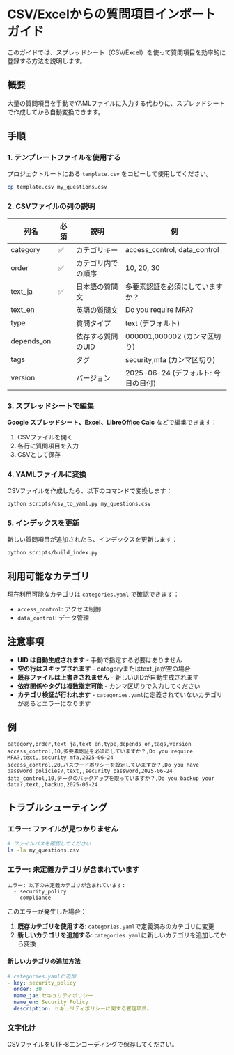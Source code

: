 # CSV/Excelからの質問項目インポートガイド

このガイドでは、スプレッドシート（CSV/Excel）を使って質問項目を効率的に登録する方法を説明します。

## 概要

大量の質問項目を手動でYAMLファイルに入力する代わりに、スプレッドシートで作成してから自動変換できます。

## 手順

### 1. テンプレートファイルを使用する

プロジェクトルートにある `template.csv` をコピーして使用してください。

```bash
cp template.csv my_questions.csv
```

### 2. CSVファイルの列の説明

| 列名 | 必須 | 説明 | 例 |
|------|------|------|-----|
| category | ✅ | カテゴリキー | access_control, data_control |
| order | ✅ | カテゴリ内での順序 | 10, 20, 30 |
| text_ja | ✅ | 日本語の質問文 | 多要素認証を必須にしていますか？ |
| text_en | | 英語の質問文 | Do you require MFA? |
| type | | 質問タイプ | text (デフォルト) |
| depends_on | | 依存する質問のUID | 000001,000002 (カンマ区切り) |
| tags | | タグ | security,mfa (カンマ区切り) |
| version | | バージョン | 2025-06-24 (デフォルト: 今日の日付) |

### 3. スプレッドシートで編集

**Google スプレッドシート、Excel、LibreOffice Calc** などで編集できます：

1. CSVファイルを開く
2. 各行に質問項目を入力
3. CSVとして保存

### 4. YAMLファイルに変換

CSVファイルを作成したら、以下のコマンドで変換します：

```bash
python scripts/csv_to_yaml.py my_questions.csv
```

### 5. インデックスを更新

新しい質問項目が追加されたら、インデックスを更新します：

```bash
python scripts/build_index.py
```

## 利用可能なカテゴリ

現在利用可能なカテゴリは `categories.yaml` で確認できます：

- `access_control`: アクセス制御
- `data_control`: データ管理

## 注意事項

- **UID は自動生成されます** - 手動で指定する必要はありません
- **空の行はスキップされます** - categoryまたはtext_jaが空の場合
- **既存ファイルは上書きされません** - 新しいUIDが自動生成されます
- **依存関係やタグは複数指定可能** - カンマ区切りで入力してください
- **カテゴリ検証が行われます** - `categories.yaml`に定義されていないカテゴリがあるとエラーになります

## 例

```csv
category,order,text_ja,text_en,type,depends_on,tags,version
access_control,10,多要素認証を必須にしていますか？,Do you require MFA?,text,,security mfa,2025-06-24
access_control,20,パスワードポリシーを設定していますか？,Do you have password policies?,text,,security password,2025-06-24
data_control,10,データのバックアップを取っていますか？,Do you backup your data?,text,,backup,2025-06-24
```

## トラブルシューティング

### エラー: ファイルが見つかりません
```bash
# ファイルパスを確認してください
ls -la my_questions.csv
```

### エラー: 未定義カテゴリが含まれています
```
エラー: 以下の未定義カテゴリが含まれています:
  - security_policy
  - compliance
```

このエラーが発生した場合：

1. **既存カテゴリを使用する**: `categories.yaml`で定義済みのカテゴリに変更
2. **新しいカテゴリを追加する**: `categories.yaml`に新しいカテゴリを追加してから変換

#### 新しいカテゴリの追加方法
```yaml
# categories.yamlに追加
- key: security_policy
  order: 30
  name_ja: セキュリティポリシー
  name_en: Security Policy
  description: セキュリティポリシーに関する管理項目。
```

### 文字化け
CSVファイルをUTF-8エンコーディングで保存してください。 